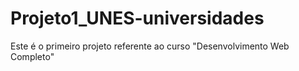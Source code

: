 # Projeto1_UNES-universidades
Este é o primeiro projeto referente ao curso "Desenvolvimento Web Completo"
